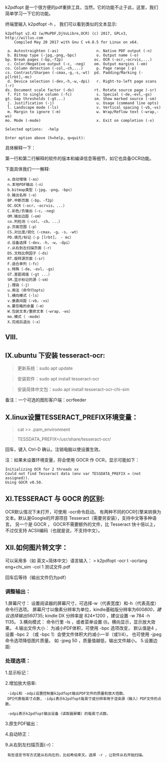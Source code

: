 k2pdfopt 是一个很方便的pdf重排工具，当然，它的功能不止于此，这里，我们简单学习一下它的功能。

终端里输入 k2pdfopt -h ， 我们可以看到类似的文本显示:

```
k2pdfopt v2.42 (w/MuPDF,DjVuLibre,OCR) (c) 2017, GPLv3, http://willus.com
    Compiled May 20 2017 with Gnu C v4.8.5 for Linux on x64.

 a. Autostraighten (-as)                 n. Native PDF output (-n)
 b. Bitmap type (-jpg,-png,-bpc)         o. Output name (-o)
bp. Break pages (-bp,-f2p)              oc. OCR (-ocr,-ocrvis,...)
 c. Color/Negative output (-c, -neg)    om. Output margins (-om)
co. Column detection (-col,-ch,...)      p. Page range (-p)
cs. Contrast/Sharpen (-cmax,-g,-s,-wt)  pd. Padding/Marking (-p[lrbt],-mc)
 d. Device selection (-dev,-h,-w,-dpi)   r. Right-to-left page scans (-r)
ds. Document scale factor (-ds)         rt. Rotate source page (-sr)
 f. Fit to single column (-fc)           s. Special (-de,-evl,-gs)
gt. Gap thresholds (-gt...)             sm. Show marked source (-sm)
 j. Justification (-j)                   u. Usage (command line opts)
 l. Landscape mode (-ls)                 v. Vertical spacing (-vb,-vs)
 m. Margin to ignore (-m)                w. Wrap/Reflow text (-wrap,-ws)
mo. Mode (-mode)                         x. Exit on completion (-x)

Selected options:  -help

Enter option above (h=help, q=quit):
```

具体解释一下：

第一行和第二行解释的软件的版本和编译信息等细节，如它也具备OCR功能。

下面具体我们一一解释:

```
 a.自动增强（-as）               
 n.本地PDF输出（-n）
 b.bitmap类型（-jpg，-png，-bpc） 
 O.输出名称（-o）
 BP.中断页面（-bp，-f2p）
 OC.OCR（-ocr，-ocrvis，...）
 C.彩色/负输出（-c，-neg）
 OM.输出边距（-om）
 co.列检测（-col，-ch，...）
 p.页面范围（-p）
 CS.对比度/锐化（-cmax，-g，-s，-wt）
 PD.填充/标记（-p [lrbt]， - mc）
 d.设备选择（-dev，-h，-w，-dpi）
 r.从右到左扫描页面（-r）
 DS.文档比例因子（-ds）
 RT.旋转源页面（-sr）
 F.适合单列（-fc）
 s.特殊（-de，-evl，-gs）
 GT.差距阈值（-gt ...）
 SM.显示标记的源（-sm）
 j.理由（-j）
 u.用法（命令行opts）
 l.横向模式（-ls）
 v.垂直间距（-vb，-vs）
 m.要忽略的余量（-m）
 W.包装文本/重排文本（-wrap，-ws）
 mo.模式（ -mode）
 X.完成后退出（-x）
 ```
 
 ## VIII.
 ## IX.ubuntu 下安装 tesseract-ocr:
   > 更新系统：sudo apt update
   
   > 安装软件：sudo apt install tesseract-ocr
   
   > 安装简体中文包：sudo apt install tesseract-ocr-chi-sim
   
   备注：一个可选的图形客户端：ocrfeeder
 ## X.linux设置TESSERACT_PREFIX环境变量：
  > cat >> .pam_environment
  
  > TESSDATA_PREFIX=/usr/share/tesseract-ocr/
  
  回车，键入 Ctrl-D 确认。注销电脑以使设置生效。
  
  注：如果未设置环境变量，将会使用 GOCR 作 OCR，显示可能如下：
  ```
  Initializing OCR for 2 threads xx
  Could not find Tesseract data (env var TESSDATA_PREFIX = (not assigned)).
  Using GOCR v0.50.
 ```
 ## XI.TESSERACT 与 GOCR 的区别:
 
 OCR默认情况下未打开，可使用 -ocr命令启动。
 有两种不同的OCR引擎来转换为文本。默认是Google的开源项目 Tesseract（需要另安装），支持中文等多种语言。
 另一个是 GOCR ， GOCR不需要额外的文件，比 Tesseract 快十倍以上，不过仅支持 ACSII编码（也就是说，不支持中文）。
 
 ## XII.如何图片转文字：
   可以采用多（如 英文+简体中文）语言输入： > k2pdfopt -ocr t -ocrlang eng+chi_sim -col 1 测试文件.pdf
   
   回车后等待（输出文件仍为pdf）  
 
 ### 调整输出：
   1.屏幕尺寸：
     设置阅读器的屏幕尺寸，可选择-w（代表宽度）和-h（代表高度）命令行选项。
     屏幕尺寸以像素分辨率为单位，kindle基础版分辨率为600*800，建议选择输出560*735;
     kindle DX 分辨率是 824*1200 ，建议设置 -w 784 -h 1135。
   3.横向模式：
     命令行里 -ls ，或者菜单设置 (l)。横向显示，显示放大效果。
   4.输出文件大小：
     为减小PDF体积，可使用 -bpc  选项改变， 默认值是4 ，
     设置 -bpc 2 （或 -bpc 1）会使文件体积大约减小一半（或1/4）。
     也可使用 -jpeg 命令选项降低图片质量。
     如 -jpeg 50 ，质量值越低，输出文件越小。
   5.设置边距:
     
 ### 处理选项：
   1.显示标记：
   
   2.增加放大倍率:
   
     -idpi和 -odpi设置控制着k2pdfopt输出PDF文件的质量和放大倍数。
     DPI代表每英寸点数, -idpi表示k2pdfopt每英寸或分辨率用于渲染源（输入）PDF文件的点数，
     
     -odpi表示k2pdfopt输出设备（读取器屏幕）的每英寸点数。
   
   3.原生PDF输出：
   
   4.自动矫正：
   
   9.从右到左扫描页面(-r)：
   
     有些语言书写方式是从右向左的，比如希伯来文。选择 -r ，让软件从右开始扫描。
  
